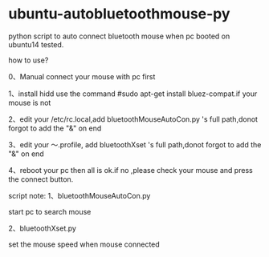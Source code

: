 ubuntu-autobluetoothmouse-py
============================

python script to auto connect bluetooth mouse when pc booted on ubuntu14 tested.

how to use?

0、Manual connect your mouse with pc first

1、install hidd use the command #sudo apt-get install bluez-compat.if your mouse is not 

2、edit your /etc/rc.local,add bluetoothMouseAutoCon.py 's full path,donot forgot to add the "&" on end

3、edit your ～.profile, add bluetoothXset 's full path,donot forgot to add the "&" on end

4、reboot your pc then all is ok.if no ,please check your mouse and press the connect button.

script note:
1、bluetoothMouseAutoCon.py 

   start pc to search mouse
   
2、bluetoothXset.py
 
   set the mouse speed when mouse connected

